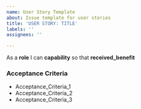 ```yaml
---
name: User Story Template
about: Issue template for user stories
title: 'USER STORY: TITLE'
labels: ''
assignees: ''

---
```


As a **role** I can **capability** so that **received_benefit**

### Acceptance Criteria
- Acceptance_Criteria_1
- Acceptance_Criteria_2
- Acceptance_Criteria_3
